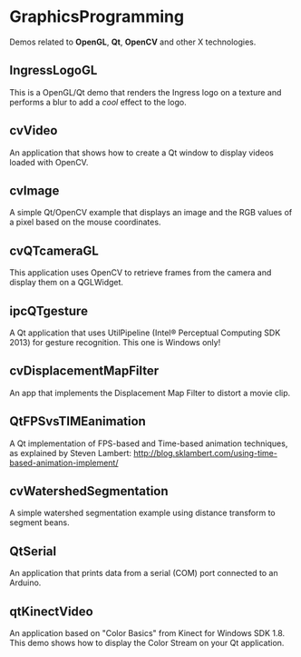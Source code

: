 GraphicsProgramming
===================

Demos related to **OpenGL**, **Qt**, **OpenCV** and other X technologies.

IngressLogoGL
--------------
This is a OpenGL/Qt demo that renders the Ingress logo on a texture and performs a blur to add a *cool* effect to the logo.

cvVideo
--------------
An application that shows how to create a Qt window to display videos loaded with OpenCV.

cvImage
--------------
A simple Qt/OpenCV example that displays an image and the RGB values of a pixel based on the mouse coordinates.

cvQTcameraGL
--------------
This application uses OpenCV to retrieve frames from the camera and display them on a QGLWidget.

ipcQTgesture
--------------
A Qt application that uses UtilPipeline (Intel® Perceptual Computing SDK 2013) for gesture recognition. This one is Windows only!

cvDisplacementMapFilter
--------------
An app that implements the Displacement Map Filter to distort a movie clip. 

QtFPSvsTIMEanimation
--------------
A Qt implementation of FPS-based and Time-based animation techniques, as explained by Steven Lambert:
http://blog.sklambert.com/using-time-based-animation-implement/

cvWatershedSegmentation
--------------
A simple watershed segmentation example using distance transform to segment beans.

QtSerial
--------------
An application that prints data from a serial (COM) port connected to an Arduino.

qtKinectVideo
--------------
An application based on "Color Basics" from Kinect for Windows SDK 1.8. 
This demo shows how to display the Color Stream on your Qt application.
